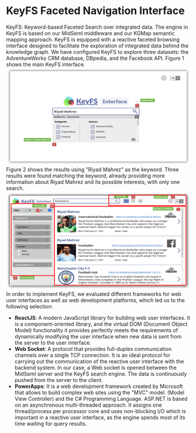 # KeyFS Faceted Navigation Interface
KeyFS: Keyword-based Faceted Search over integrated data. The engine in KeyFS is based on our MidSemI middleware and our KGMap semantic mapping approach. KeyFS is equipped with a reactive faceted browsing interface designed to facilitate the exploration of integrated data behind the knowledge graph.
We have configured KeyFS to explore three datasets: the AdventureWorks CRM database, DBpedia, and the Facebook API. Figure 1 shows the main KeyFS interface. 
![](KeyFS_main_UI.png) 
Figure 2 shows the results using "Riyad Mahrez" as the keyword. Three results were found matching the keyword, already providing more information about Riyad Mahrez and its possible interests, with only one search. 
![](KeyFS_facated_navigation_UI.png) 
In order to implement KeyFS, we evaluated different frameworks for web user interfaces as well as web development platforms, which led us to the following selection:
- **ReactJS**: A modern JavaScript library for building web user interfaces. It is a component-oriented library, and the virtual DOM (Document Object Model) functionality it provides perfectly meets the requirements of dynamically modifying the user interface when new data is sent from the server to the user interface. 
- **Web Socket**: A protocol that provides full-duplex communication channels over a single TCP connection. It is an ideal protocol for carrying out the communication of the reactive user interface with the backend system. In our case, a Web socket is opened between the MidSemI server and the KeyFS search engine. The data is continuously pushed from the server to the client.
- **PowerApps**: It is a web development framework created by Microsoft that allows to build complex web sites using the "MVC" model. (Model View Controller) and the C# Programming Language. ASP.NET is based on an asynchronous multi-threaded approach. It assigns one thread/process per processor core and uses non-blocking I/O which is important in a reactive user interface, as the engine spends most of its time waiting for query results.
